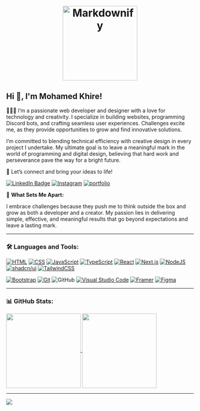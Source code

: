 <h1 align="center">
  <br>
  <a href="http://www.amitmerchant.com/electron-markdownify"><img src="https://i.ibb.co/0cDrDnZ/mindx-MIND.png" alt="Markdownify" width="200"></a>
</h1>

## Hi 👋, I'm Mohamed Khire!

👨🏾‍💻 I’m a passionate web developer and designer with a love for technology and creativity. I specialize in building websites, programming Discord bots, and crafting seamless user experiences. Challenges excite me, as they provide opportunities to grow and find innovative solutions.

I’m committed to blending technical efficiency with creative design in every project I undertake. My ultimate goal is to leave a meaningful mark in the world of programming and digital design, believing that hard work and perseverance pave the way for a bright future.

💬  Let’s connect and bring your ideas to life!

[![LinkedIn Badge](https://img.shields.io/badge/linkedin-%230077B5.svg?style=for-the-badge&logo=linkedin&logoColor=white)](https://www.linkedin.com/in/mohammed-khire)
[![Instagram](https://img.shields.io/badge/Instagram-%23E4405F.svg?style=for-the-badge&logo=Instagram&logoColor=white)](https://www.instagram.com/mohamed.khire_/)
[![portfolio](https://img.shields.io/badge/my_portfolio-000?style=for-the-badge&logo=ko-fi&logoColor=white)](https://katherineoelsner.com/)


🌱 **What Sets Me Apart:**

I embrace challenges because they push me to think outside the box and grow as both a developer and a creator. My passion lies in delivering simple, effective, and meaningful results that go beyond expectations and leave a lasting mark.

---

### 🛠️ Languages and Tools:
[![HTML](https://img.shields.io/badge/HTML-%23E34F26.svg?logo=html5&logoColor=white)](#)
[![CSS](https://img.shields.io/badge/CSS-1572B6?logo=css3&logoColor=fff)](#)
[![JavaScript](https://img.shields.io/badge/JavaScript-F7DF1E?logo=javascript&logoColor=000)](#)
[![TypeScript](https://img.shields.io/badge/TypeScript-3178C6?logo=typescript&logoColor=fff)](#)
[![React](https://img.shields.io/badge/React-%2320232a.svg?logo=react&logoColor=%2361DAFB)](#)
[![Next.js](https://img.shields.io/badge/Next.js-black?logo=next.js&logoColor=white)](#)
[![NodeJS](https://img.shields.io/badge/Node.js-6DA55F?logo=node.js&logoColor=white)](#)
[![shadcn/ui](https://img.shields.io/badge/shadcn%2Fui-000?logo=shadcnui&logoColor=fff)](#)
[![TailwindCSS](https://img.shields.io/badge/Tailwind%20CSS-%2338B2AC.svg?logo=tailwind-css&logoColor=white)](#)

[![Bootstrap](https://img.shields.io/badge/Bootstrap-7952B3?logo=bootstrap&logoColor=fff)](#)
[![Git](https://img.shields.io/badge/Git-F05032?logo=git&logoColor=fff)](#)
![GitHub](https://img.shields.io/badge/-GitHub-333333?style=flat&logo=github)
[![Visual Studio Code](https://custom-icon-badges.demolab.com/badge/Visual%20Studio%20Code-0078d7.svg?logo=vsc&logoColor=white)](#)
[![Framer](https://img.shields.io/badge/Framer-05F?logo=framer&logoColor=fff)](#)
[![Figma](https://img.shields.io/badge/Figma-F24E1E?logo=figma&logoColor=white)](#)
<!---
![EJS](https://img.shields.io/badge/-EJS-333333?style=flat&logo=ejs)
[![Java](https://img.shields.io/badge/Java-%23ED8B00.svg?logo=openjdk&logoColor=white)](#)
[![Python](https://img.shields.io/badge/Python-3776AB?logo=python&logoColor=fff)](#)
[![Django](https://img.shields.io/badge/Django-%23092E20.svg?logo=django&logoColor=white)](#)
[![C#](https://img.shields.io/badge/C%23-%23239120.svg?logo=cshrp&logoColor=white)](#)
[![MongoDB](https://img.shields.io/badge/MongoDB-%234ea94b.svg?logo=mongodb&logoColor=white)](#)
[![MySQL](https://img.shields.io/badge/MySQL-4479A1?logo=mysql&logoColor=fff)](#)
[![Firebase](https://img.shields.io/badge/Firebase-039BE5?logo=Firebase&logoColor=white)](#)
[![Vite](https://img.shields.io/badge/Vite-646CFF?logo=vite&logoColor=fff)](#)
[![Anaconda](https://img.shields.io/badge/Anaconda-44A833?logo=anaconda&logoColor=fff)](#)
[![shadcn/ui](https://img.shields.io/badge/shadcn%2Fui-000?logo=shadcnui&logoColor=fff)](#)
-->

---

### 📊 GitHub Stats:

<a href="https://github.com/mohamedkhire/github-readme-stats">
  <img height=200 align="center" src="https://github-readme-stats.vercel.app/api?username=mohamedkhire&show_icons=true&theme=radical" />
</a>
<a href="https://github.com/mohamedkhire/convoychat">
  <img height=200 align="center" src="https://github-readme-stats.vercel.app/api/top-langs?username=mohamedkhire&layout=compact&langs_count=8&card_width=320&theme=radical" />
</a>

---

<a href="https://github.com/mohamedkhire/FakeTweet-App">
  <img align="center" src="https://github-readme-stats.vercel.app/api/pin/?username=mohamedkhire&repo=sms-scheduler&theme=radical" />
</a>
